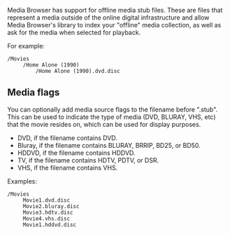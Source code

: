 Media Browser has support for offline media stub files. These are files that represent a media outside of the online digital infrastructure and allow Media Browser's library to index your "offline" media collection, as well as ask for the media when selected for playback.

For example:

``` 
/Movies
     /Home Alone (1990)
         /Home Alone (1990).dvd.disc

``` 

## Media flags

You can optionally add media source flags to the filename before ".stub". This can be used to indicate the type of media (DVD, BLURAY, VHS, etc) that the movie resides on, which can be used for display purposes.

* DVD, if the filename contains DVD.
* Bluray, if the filename contains BLURAY, BRRIP, BD25, or BD50.
* HDDVD, if the filename contains HDDVD.
* TV, if the filename contains HDTV, PDTV, or DSR.
* VHS, if the filename contains VHS.

Examples:

``` 
/Movies
     Movie1.dvd.disc
     Movie2.bluray.disc
     Movie3.hdtv.disc
     Movie4.vhs.disc
     Movie1.hddvd.disc

``` 